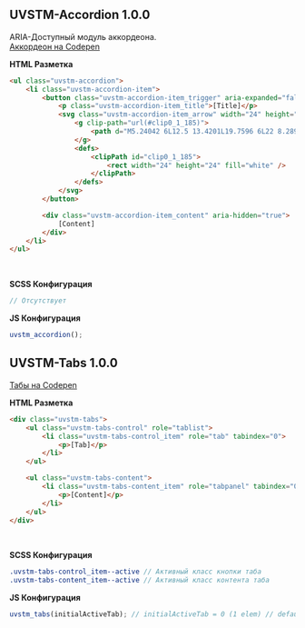 ## UVSTM-Accordion 1.0.0

ARIA-Доступный модуль аккордеона. <br>
[Аккордеон на Codepen](https://codepen.io/unniiiverse/pen/abGpVoo)

**HTML Разметка**
```html
<ul class="uvstm-accordion">
    <li class="uvstm-accordion-item">
        <button class="uvstm-accordion-item_trigger" aria-expanded="false">
            <p class="uvstm-accordion-item_title">[Title]</p>
            <svg class="uvstm-accordion-item_arrow" width="24" height="24" viewBox="0 0 24 24" fill="none" xmlns="http://www.w3.org/2000/svg">
                <g clip-path="url(#clip0_1_185)">
                    <path d="M5.24042 6L12.5 13.4201L19.7596 6L22 8.28995L12.5 18L3 8.28995L5.24042 6Z" fill="white" />
                </g>
                <defs>
                    <clipPath id="clip0_1_185">
                        <rect width="24" height="24" fill="white" />
                    </clipPath>
                </defs>
            </svg>
        </button>

        <div class="uvstm-accordion-item_content" aria-hidden="true">
            [Content]
        </div>
    </li>
</ul>
```
<br>

**SCSS Конфигурация**
```scss
// Отсутствует
```

**JS Конфигурация**
```js
uvstm_accordion();
```

## UVSTM-Tabs 1.0.0
[Табы на Codepen](https://codepen.io/unniiiverse/pen/MWGpKaw)

**HTML Разметка**
```html
<div class="uvstm-tabs">
    <ul class="uvstm-tabs-control" role="tablist">
        <li class="uvstm-tabs-control_item" role="tab" tabindex="0">
            <p>[Tab]</p>
        </li>
    </ul>

    <ul class="uvstm-tabs-content">
        <li class="uvstm-tabs-content_item" role="tabpanel" tabindex="0">
            <p>[Content]</p>
        </li>
    </ul>
</div>
```
<br>

**SCSS Конфигурация**
```scss
.uvstm-tabs-control_item--active // Активный класс кнопки таба
.uvstm-tabs-content_item--active // Активный класс контента таба
```

**JS Конфигурация**
```js
uvstm_tabs(initialActiveTab); // initialActiveTab = 0 (1 elem) // default
```